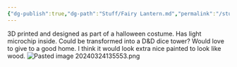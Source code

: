 ```yaml
---
{"dg-publish":true,"dg-path":"Stuff/Fairy Lantern.md","permalink":"/stuff/fairy-lantern/"}
---
```


3D printed and designed as part of a halloween costume. Has light microchip inside. Could be transformed into a D&D dice tower? 
Would love to give to a good home. 
I think it would look extra nice painted to look like wood. 
![Pasted image 20240324135553.png](/img/user/Attachments/Pasted%20image%2020240324135553.png)